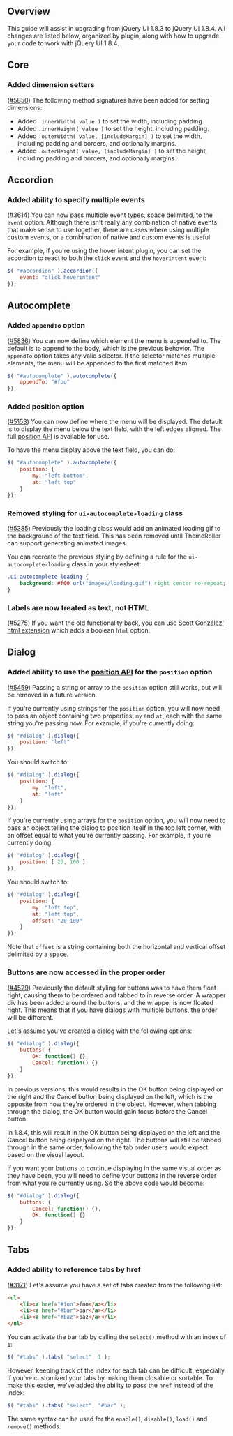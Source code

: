 <script>{
	"title": "jQuery UI 1.8.4 Upgrade Guide",
	"toc": true
}</script>

## Overview

This guide will assist in upgrading from jQuery UI 1.8.3 to jQuery UI 1.8.4.
All changes are listed below, organized by plugin, along with how to upgrade
your code to work with jQuery UI 1.8.4.

## Core

### Added dimension setters

([#5850](http://bugs.jqueryui.com/ticket/5850))
The following method signatures have been added for setting dimensions:

* Added `.innerWidth( value )` to set the width, including padding.
* Added `.innerHeight( value )` to set the height, including padding.
* Added `.outerWidth( value, [includeMargin] )` to set the width, including
padding and borders, and optionally margins.
* Added `.outerHeight( value, [includeMargin] )` to set the height, including
padding and borders, and optionally margins.

## Accordion

### Added ability to specify multiple events

([#3614](http://bugs.jqueryui.com/ticket/3614))
You can now pass multiple event types, space delimited, to the `event` option.
Although there isn't really any combination of native events that make sense to
use together, there are cases where using multiple custom events, or a
combination of native and custom events is useful.

For example, if you're using the hover intent plugin, you can set the accordion
to react to both the `click` event and the `hoverintent` event:

```js
$( "#accordion" ).accordion({
	event: "click hoverintent"
});
```

## Autocomplete

### Added `appendTo` option

([#5836](http://bugs.jqueryui.com/ticket/5836))
You can now define which element the menu is appended to. The default is to
append to the body, which is the previous behavior. The `appendTo` option takes
any valid selector. If the selector matches multiple elements, the menu will be
appended to the first matched item.

```js
$( "#autocomplete" ).autocomplete({
	appendTo: "#foo"
});
```

### Added position option

([#5153](http://bugs.jqueryui.com/ticket/5153))
You can now define where the menu will be displayed. The default is to display
the menu below the text field, with the left edges aligned. The full
[position API](http://api.jqueryui.com/position/) is available for use.

To have the menu display above the text field, you can do:

```js
$( "#autocomplete" ).autocomplete({
	position: {
		my: "left bottom",
		at: "left top"
	}
});
```

### Removed styling for `ui-autocomplete-loading` class

([#5385](http://bugs.jqueryui.com/ticket/5385))
Previously the loading class would add an animated loading gif to the background
of the text field. This has been removed until ThemeRoller can support
generating animated images.

You can recreate the previous styling by defining a rule for the
`ui-autocomplete-loading` class in your stylesheet:

```css
.ui-autocomplete-loading {
	background: #f00 url("images/loading.gif") right center no-repeat;
}
```

### Labels are now treated as text, not HTML

([#5275](http://bugs.jqueryui.com/ticket/5275))
If you want the old functionality back, you can use
[Scott González' html extension](https://github.com/scottgonzalez/jquery-ui-extensions/blob/master/autocomplete/jquery.ui.autocomplete.html.js)
which adds a boolean `html` option.

## Dialog

### Added ability to use the [position API](http://api.jqueryui.com/position/) for the `position` option

([#5459](http://bugs.jqueryui.com/ticket/5459))
Passing a string or array to the `position` option still works, but will be
removed in a future version.

If you're currently using strings for the `position` option, you will now need
to pass an object containing two properties: `my` and `at`, each with the same
string you're passing now. For example, if you're currently doing:

```js
$( "#dialog" ).dialog({
	position: "left"
});
```

You should switch to:

```js
$( "#dialog" ).dialog({
	position: {
		my: "left",
		at: "left"
	}
});
```

If you're currently using arrays for the `position` option, you will now need
to pass an object telling the dialog to position itself in the top left corner,
with an offset equal to what you're currently passing. For example, if you're
currently doing:

```js
$( "#dialog" ).dialog({
	position: [ 20, 100 ]
});
```

You should switch to:

```js
$( "#dialog" ).dialog({
	position: {
		my: "left top",
		at: "left top",
		offset: "20 100"
	}
});
```

Note that `offset` is a string containing both the horizontal and vertical
offset delimited by a space.

### Buttons are now accessed in the proper order

([#4529](http://bugs.jqueryui.com/ticket/4529))
Previously the default styling for buttons was to have them float right, causing
them to be ordered and tabbed to in reverse order. A wrapper div has been added
around the buttons, and the wrapper is now floated right. This means that if you
have dialogs with multiple buttons, the order will be different.

Let's assume you've created a dialog with the following options:

```js
$( "#dialog" ).dialog({
	buttons: {
		OK: function() {},
		Cancel: function() {}
	}
});
```

In previous versions, this would results in the OK button being displayed on the
right and the Cancel button being displayed on the left, which is the opposite
from how they're ordered in the object. However, when tabbing through the dialog,
the OK button would gain focus before the Cancel button.

In 1.8.4, this will result in the OK button being displayed on the left and the
Cancel button being dispalyed on the right. The buttons will still be tabbed
through in the same order, following the tab order users would expect based on
the visual layout.

If you want your buttons to continue displaying in the same visual order as they
have been, you will need to define your buttons in the reverse order from what
you're currently using. So the above code would become:

```js
$( "#dialog" ).dialog({
	buttons: {
		Cancel: function() {},
		OK: function() {}
	}
});
```

## Tabs

### Added ability to reference tabs by href

([#3171](http://bugs.jqueryui.com/ticket/3171))
Let's assume you have a set of tabs created from the following list:

```html
<ul>
	<li><a href="#foo">foo</a></li>
	<li><a href="#bar">bar</a></li>
	<li><a href="#baz">baz</a></li>
</ul>
```

You can activate the bar tab by calling the `select()` method with an index
of `1`:

```js
$( "#tabs" ).tabs( "select", 1 );
```

However, keeping track of the index for each tab can be difficult, especially
if you've customized your tabs by making them closable or sortable. To make this
easier, we've added the ability to pass the `href` instead of the index:

```js
$( "#tabs" ).tabs( "select", "#bar" );
```

The same syntax can be used for the `enable()`, `disable()`, `load()` and
`remove()` methods.
